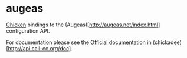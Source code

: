 # augeas

[Chicken](http://wiki.call-cc.org) bindings to the
(Augeas)[http://augeas.net/index.html] configuration API.

For documentation please see the [Official documentation](http://api.call-cc.org/doc/augeas)
in (chickadee)[http://api.call-cc.org/doc].
